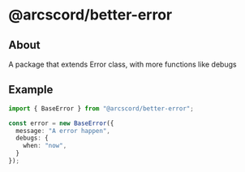 # @arcscord/better-error

## About

A package that extends Error class, with more functions like debugs

## Example

```ts
import { BaseError } from "@arcscord/better-error";

const error = new BaseError({
  message: "A error happen",
  debugs: {
    when: "now",
  }
});
```